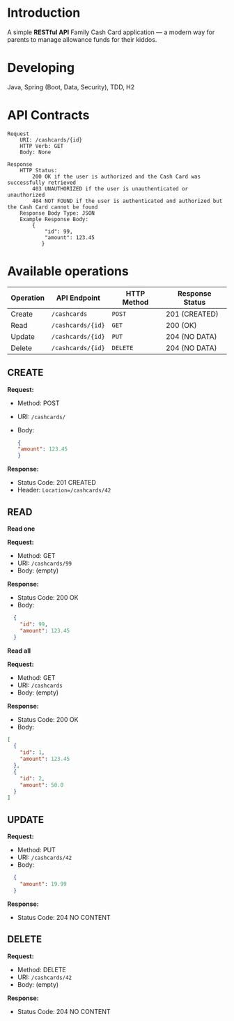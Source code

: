 # Introduction
A simple **RESTful API** Family Cash Card application — a modern way for parents to manage allowance 
funds for their kiddos.

# Developing
Java, Spring (Boot, Data, Security), TDD, H2
# API Contracts
```
Request
    URI: /cashcards/{id}
    HTTP Verb: GET
    Body: None
```
```
Response
    HTTP Status:
        200 OK if the user is authorized and the Cash Card was successfully retrieved
        403 UNAUTHORIZED if the user is unauthenticated or unauthorized
        404 NOT FOUND if the user is authenticated and authorized but the Cash Card cannot be found
    Response Body Type: JSON
    Example Response Body:
        {
            "id": 99,
            "amount": 123.45
           }
```
# Available operations

| Operation | API Endpoint      | HTTP Method | Response Status |
|-----------|-------------------|-------------|-----------------|
| Create    | `/cashcards`      | `POST`      | 201 (CREATED)   |
| Read      | `/cashcards/{id}` | `GET`       | 200 (OK)        |
| Update    | `/cashcards/{id}` | `PUT`       | 204 (NO DATA)   |
| Delete    | `/cashcards/{id}` | `DELETE`    | 204 (NO DATA)   |


## CREATE

**Request:**

* Method: POST
* URI: `/cashcards/`
* Body:

    ```json
  {
    "amount": 123.45
  }
    ```

**Response:**

* Status Code: 201 CREATED
* Header: `Location=/cashcards/42`

## READ

__Read one__

**Request:**

* Method: GET
* URI: `/cashcards/99`
* Body: (empty)

**Response:**

* Status Code: 200 OK
* Body:
```json
  {
    "id": 99,
    "amount": 123.45
  }
```

__Read all__

**Request:**

* Method: GET
* URI: `/cashcards`
* Body: (empty)

**Response:**

* Status Code: 200 OK
* Body:
```json
[
  {
    "id": 1,
    "amount": 123.45
  },
  {
    "id": 2,
    "amount": 50.0
  }
]
  ```


## UPDATE

**Request:**

* Method: PUT
* URI: `/cashcards/42`
* Body:

```json
  {
    "amount": 19.99
  }
```

**Response:**

* Status Code: 204 NO CONTENT

## DELETE

**Request:**

* Method: DELETE
* URI: `/cashcards/42`
* Body: (empty)

**Response:**

* Status Code: 204 NO CONTENT
